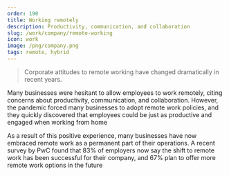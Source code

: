 ```yaml
---
order: 190
title: Working remotely
description: Productivity, communication, and collaboration
slug: /work/company/remote-working
icon: work
image: /png/company.png
tags: remote, hybrid
---
```


> Corporate attitudes to remote working have changed dramatically in recent years.

Many businesses were hesitant to allow employees to work remotely, citing concerns about productivity, communication, and collaboration. However, the pandemic forced many businesses to adopt remote work policies, and they quickly discovered that employees could be just as productive and engaged when working from home

As a result of this positive experience, many businesses have now embraced remote work as a permanent part of their operations. A recent survey by PwC found that 83% of employers now say the shift to remote work has been successful for their company, and 67% plan to offer more remote work options in the future
